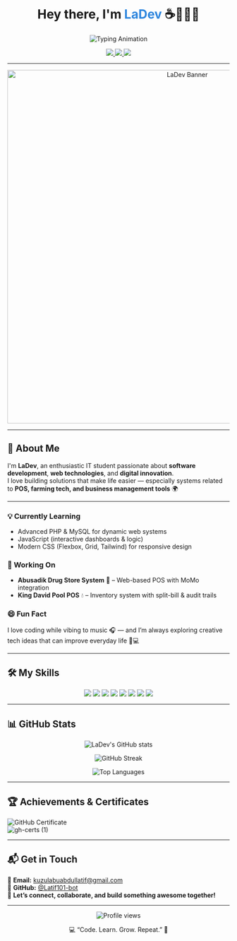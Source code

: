 <!-- Profile Header -->
<h1 align="center">Hey there, I'm <span style="color:#2e86de;">LaDev</span> ☕👨🏽‍💻</h1>

<p align="center">
  <img src="https://readme-typing-svg.herokuapp.com?font=Fira+Code&weight=600&size=22&pause=1000&color=2E86DE&center=true&vCenter=true&width=520&lines=IT+Student+%7C+Web+Developer+%7C+Tech+Explorer;Building+Real-world+Solutions+through+Code;Always+Learning+and+Innovating!+💡" alt="Typing Animation" />
</p>

<p align="center">
  <a href="https://github.com/Latif101-bot">
    <img src="https://img.shields.io/badge/GitHub-%2312100E.svg?style=for-the-badge&logo=github&logoColor=white" />
  </a>
  <a href="#">
    <img src="https://img.shields.io/badge/IT%20Student-%232E86DE.svg?style=for-the-badge&logo=codeforces&logoColor=white" />
  </a>
  <a href="#">
    <img src="https://img.shields.io/badge/Web%20Developer-%23E34F26.svg?style=for-the-badge&logo=html5&logoColor=white" />
  </a>
</p>

---

<p align="center">
  <img src="https://raw.githubusercontent.com/Latif101-bot/LaDev/main/LaDev%20Image.png" alt="LaDev Banner" width="800"/>
</p>


---

## 🚀 About Me  

I'm **LaDev**, an enthusiastic IT student passionate about **software development**, **web technologies**, and **digital innovation**.  
I love building solutions that make life easier — especially systems related to **POS, farming tech, and business management tools** 🌍  

---

### 💡 Currently Learning  
- Advanced PHP & MySQL for dynamic web systems  
- JavaScript (interactive dashboards & logic)  
- Modern CSS (Flexbox, Grid, Tailwind) for responsive design  

### 🧩 Working On  
- **Abusadik Drug Store System** 🏪 – Web-based POS with MoMo integration  
- **King David Pool POS** 💧 – Inventory system with split-bill & audit trails  

### 😄 Fun Fact  
I love coding while vibing to music 🎧 — and I’m always exploring creative tech ideas that can improve everyday life 🌱💻  

---

## 🛠️ My Skills  

<p align="center">
  <img src="https://img.shields.io/badge/HTML5-E34F26?style=for-the-badge&logo=html5&logoColor=white" />
  <img src="https://img.shields.io/badge/CSS3-1572B6?style=for-the-badge&logo=css3&logoColor=white" />
  <img src="https://img.shields.io/badge/JavaScript-F7DF1E?style=for-the-badge&logo=javascript&logoColor=black" />
  <img src="https://img.shields.io/badge/PHP-777BB4?style=for-the-badge&logo=php&logoColor=white" />
  <img src="https://img.shields.io/badge/MySQL-005C84?style=for-the-badge&logo=mysql&logoColor=white" />
  <img src="https://img.shields.io/badge/Bootstrap-563D7C?style=for-the-badge&logo=bootstrap&logoColor=white" />
  <img src="https://img.shields.io/badge/Git-F05032?style=for-the-badge&logo=git&logoColor=white" />
  <img src="https://img.shields.io/badge/Power%20BI-F2C811?style=for-the-badge&logo=powerbi&logoColor=black" />
</p>

---

## 📊 GitHub Stats  

<p align="center">
  <img src="https://github-readme-stats.vercel.app/api?username=Latif101-bot&show_icons=true&theme=tokyonight" alt="LaDev's GitHub stats" />
</p>

<p align="center">
  <img src="https://github-readme-streak-stats.herokuapp.com/?user=Latif101-bot&theme=tokyonight" alt="GitHub Streak" />
</p>

<p align="center">
  <img src="https://github-readme-stats.vercel.app/api/top-langs/?username=Latif101-bot&layout=compact&theme=tokyonight" alt="Top Languages" />
</p>

---

## 🏆 Achievements & Certificates  

![GitHub Certificate](https://github.com/user-attachments/assets/a9608500-294d-45c4-811b-9e6f98ff5d4a)  
![gh-certs (1)](https://github.com/user-attachments/assets/3f3f02a9-173e-43c3-9c06-341276047633)

---

## 📬 Get in Touch  

📧 **Email:** [kuzulabuabdullatif@gmail.com](mailto:kuzulabuabdullatif@gmail.com)  
🐙 **GitHub:** [@Latif101-bot](https://github.com/Latif101-bot)  
💬 **Let’s connect, collaborate, and build something awesome together!**

---

<p align="center">
  <img src="https://komarev.com/ghpvc/?username=Latif101-bot&label=Profile+Views&color=0e75b6&style=flat" alt="Profile views" />
</p>

<p align="center">💻 “Code. Learn. Grow. Repeat.” 🔁</p>
